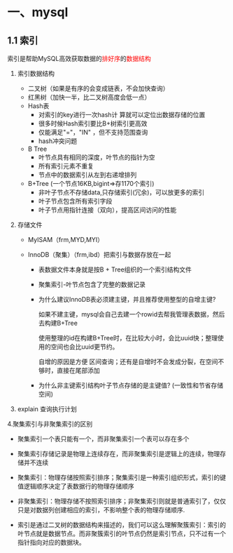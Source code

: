 # 一、mysql

## 1.1 索引	

索引是帮助MySQL高效获取数据的<span style="color:red">排好序</span>的<span style="color:red">数据结构</span>

1. 索引数据结构 

   - 二叉树（如果是有序的会变成链表，不会加快查询）
   - 红黑树（加快一半，比二叉树高度会低一点）
   - Hash表
     - 对索引的key进行一次hash计 算就可以定位出数据存储的位置
     - 很多时候Hash索引要比B+树索引更高效
     - 仅能满足"="，"IN" ，但不支持范围查询
     - hash冲突问题
   - B Tree 
     - 叶节点具有相同的深度，叶节点的指针为空
     - 所有索引元素不重复
     - 节点中的数据索引从左到右递增排列
   - B+Tree (一个节点16KB,bigint=>存1170个索引)
     - 非叶子节点不存储data,只存储索引(冗余)，可以放更多的索引
     - 叶子节点包含所有索引字段
     - 叶子节点用指针连接（双向），提高区间访问的性能
2. 存储文件

   - MyISAM（frm,MYD,MYI）

   - InnoDB（聚集）（frm,ibd）把索引与数据存放在一起

     - 表数据文件本身就是按B + Tree组织的一个索引结构文件

     - 聚集索引-叶节点包含了完整的数据记录

     - 为什么建议InnoDB表必须建主键，并且推荐使用整型的自增主键?

       如果不建主键，mysql会自己去建一个rowid去帮我管理表数据，然后去构建B+Tree

       使用整理的id在构建B+Tree时，在比较大小时，会比uuid快；整理使用的空间也会比uuid更节约。

       自增的原因是方便 区间查询；还有是自增时不会发成分裂，在空间不够时，直接在尾部添加

     - 为什么非主键索引结构叶子节点存储的是主键值? (一致性和节省存储空间)

3. explain 查询执行计划

  4.聚集索引与非聚集索引的区别

- 聚集索引一个表只能有一个，而非聚集索引一个表可以存在多个

- 聚集索引存储记录是物理上连续存在，而非聚集索引是逻辑上的连续，物理存储并不连续

- 聚集索引：物理存储按照索引排序；聚集索引是一种索引组织形式，索引的键值逻辑顺序决定了表数据行的物理存储顺序

- 非聚集索引：物理存储不按照索引排序；非聚集索引则就是普通索引了，仅仅只是对数据列创建相应的索引，不影响整个表的物理存储顺序.

- 索引是通过二叉树的数据结构来描述的，我们可以这么理解聚簇索引：索引的叶节点就是数据节点。而非聚簇索引的叶节点仍然是索引节点，只不过有一个指针指向对应的数据块。

